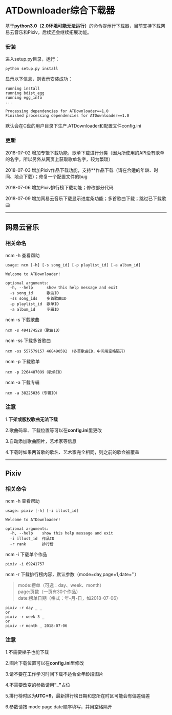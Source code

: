 # ATDownloader综合下载器

基于<b>python3.0（2.0环境可能无法运行）</b>的命令提示行下载器，目前支持下载网易云音乐和Pixiv，后续还会继续拓展功能。

### 安装
进入setup.py目录，运行：  

`python setup.py install`

显示以下信息，则表示安装成功：  

```
running install
running bdist_egg
running egg_info
...

Processing dependencies for ATDownloader==1.0
Finished processing dependencies for ATDownloader==1.0
```

默认会在C盘的用户目录下生产.ATDownloader和配置文件config.ini

### 更新
2018-07-02 增加专辑下载功能，歌单下载进行分类（因为所使用的API没有歌单的名字，所以另外从网页上获取歌单名字，较为繁琐）

2018-07-03 增加Pixiv作品下载功能，支持**作品下载（请在合适的年龄、时间、地点下载）；修复一个配置文件的bug

2018-07-06 增加Pixiv排行榜下载功能；修改部分代码  

2018-07-09 增加网易云音乐下载显示进度条功能；多首歌曲下载；跳过已下载歌曲

***

## 网易云音乐

### 相关命名

ncm -h 查看帮助 

```
usage: ncm [-h] [-s song_id] [-p playlist_id] [-a album_id]

Welcome to ATDownloader!

optional arguments:
  -h, --help      show this help message and exit
  -s song_id      歌曲ID
  -ss song_ids    多首歌曲ID
  -p playlist_id  歌单ID
  -a album_id     专辑ID
```

ncm -s  下载歌曲  

`ncm -s 494174528（歌曲ID）`

ncm -ss 下载多首歌曲

`ncm -ss 557579157 468490592 （多首歌曲ID，中间用空格隔开）`

ncm -p  下载歌单  

`ncm -p 2264487099（歌单ID）`

ncm -a  下载专辑 

`ncm -a 38225036（专辑ID）`

### 注意

1.**下架或版权歌曲无法下载**  

2.歌曲码率、下载位置等可以在**config.ini**里更改  

3.自动添加歌曲图片，艺术家等信息

4.下载时如果两首歌的歌名、艺术家完全相同，则之前的歌会被覆盖

***

## Pixiv

### 相关命令

ncm -h 查看帮助

```
usage: pixiv [-h] [-i illust_id]

Welcome to ATDownloader!

optional arguments:
  -h, --help    show this help message and exit
  -i illust_id  作品ID
  -r rank       排行榜
```

ncm -i 下载单个作品

`pixiv -i 69241757`

ncm -r 下载排行榜内容，默认参数（mode=day,page=1,date=''） 
>mode:榜单（可选：day、week、month）  
>page:页数（一页有30个作品）  
>date:榜单日期（格式：年-月-日，如2018-07-06）

```
pixiv -r day _ _
or
pixiv -r week 3 _
or
pixiv -r month _ 2018-07-06
```


### 注意
1.不需要梯子也能下载

2.图片下载位置可以在**config.ini**里修改

3.请不要在工作学习时间下载不适合全年龄段图片

4.不需要改变的参数请用<b>"_"</b>占位  

5.排行榜时区为**UTC+9**，最新排行榜日期和您所在时区可能会有偏差偏差

6.参数请按 mode page date顺序填写，并用空格隔开 
